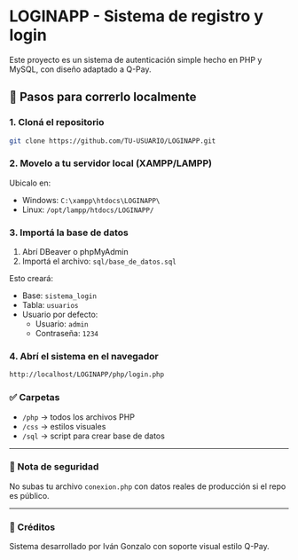 # LOGINAPP - Sistema de registro y login

Este proyecto es un sistema de autenticación simple hecho en PHP y MySQL, con diseño adaptado a Q-Pay.

## 🚀 Pasos para correrlo localmente

### 1. Cloná el repositorio

```bash
git clone https://github.com/TU-USUARIO/LOGINAPP.git
```

### 2. Movelo a tu servidor local (XAMPP/LAMPP)

Ubicalo en:

- Windows: `C:\xampp\htdocs\LOGINAPP\`
- Linux: `/opt/lampp/htdocs/LOGINAPP/`

### 3. Importá la base de datos

1. Abrí DBeaver o phpMyAdmin
2. Importá el archivo: `sql/base_de_datos.sql`

Esto creará:

- Base: `sistema_login`
- Tabla: `usuarios`
- Usuario por defecto:
  - Usuario: `admin`
  - Contraseña: `1234`

### 4. Abrí el sistema en el navegador

```txt
http://localhost/LOGINAPP/php/login.php
```

### ✅ Carpetas

- `/php` → todos los archivos PHP
- `/css` → estilos visuales
- `/sql` → script para crear base de datos

---

### 🛑 Nota de seguridad

No subas tu archivo `conexion.php` con datos reales de producción si el repo es público.

---

### 💬 Créditos

Sistema desarrollado por Iván Gonzalo con soporte visual estilo Q-Pay.